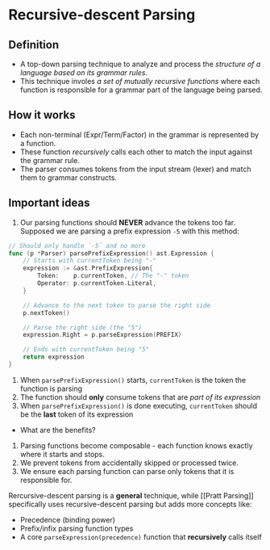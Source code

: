 # Recursive-descent Parsing

## Definition

- A top-down parsing technique to analyze and process the _structure of a language based on its grammar rules_.
- This technique involes _a set of mutually recursive functions_ where each function is responsible for a grammar part of the language being parsed.

## How it works

- Each non-terminal (Expr/Term/Factor) in the grammar is represented by a function.
- These function _recursively_ calls each other to match the input against the grammar rule.
- The parser consumes tokens from the input stream (lexer) and match them to grammar constructs.

## Important ideas

1. Our parsing functions should **NEVER** advance the tokens too far. Supposed we are parsing a prefix expression `-5` with this method:

```go
// Should only handle `-5` and no more
func (p *Parser) parsePrefixExpression() ast.Expression {
    // Starts with currentToken being "-"
    expression := &ast.PrefixExpression{
        Token:    p.currentToken, // The "-" token
        Operator: p.currentToken.Literal,
    }

    // Advance to the next token to parse the right side
    p.nextToken()

    // Parse the right side (the "5")
    expression.Right = p.parseExpression(PREFIX)

    // Ends with currentToken being "5"
    return expression
}
```

1. When `parsePrefixExpression()` starts, `currentToken` is the token the function is parsing
2. The function should **only** consume tokens that are _part of its expression_
3. When `parsePrefixExpression()` is done executing, `currentToken` should be the **last** token of its expression

- What are the benefits?

1. Parsing functions become composable - each function knows exactly where it starts and stops.
2. We prevent tokens from accidentally skipped or processed twice.
3. We ensure each parsing function can parse only tokens that it is responsible for.

Rercursive-descent parsing is a **general** technique, while [[Pratt Parsing]] specifically uses recursive-descent parsing but adds more concepts like:

- Precedence (binding power)
- Prefix/infix parsing function types
- A core `parseExpression(precedence)` function that **recursively** calls itself

